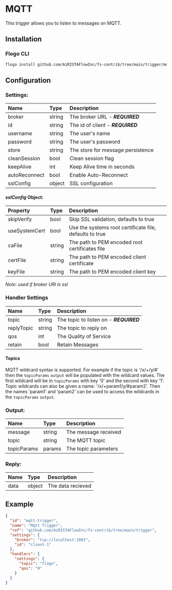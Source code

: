 <!--
title: MQTT
weight: 4705
-->

# MQTT

This trigger allows you to listen to messages on MQTT.

## Installation

### Flogo CLI

```bash
flogo install github.com/AiRISTAFlowInc/fs-contrib/tree/main/trigger/mqtt
```

## Configuration

### Settings:

| Name          | Type   | Description                       |
| :------------ | :----- | :-------------------------------- |
| broker        | string | The broker URL - **_REQUIRED_**   |
| id            | string | The id of client - **_REQUIRED_** |
| username      | string | The user's name                   |
| password      | string | The user's password               |
| store         | string | The store for message persistence |
| cleanSession  | bool   | Clean session flag                |
| keepAlive     | int    | Keep Alive time in seconds        |
| autoReconnect | bool   | Enable Auto-Reconnect             |
| sslConfig     | object | SSL configuration                 |

#### _sslConfig_ Object:

| Property      | Type   | Description                                             |
| :------------ | :----- | :------------------------------------------------------ |
| skipVerify    | bool   | Skip SSL validation, defaults to true                   |
| useSystemCert | bool   | Use the systems root certificate file, defaults to true |
| caFile        | string | The path to PEM encoded root certificates file          |
| certFile      | string | The path to PEM encoded client certificate              |
| keyFile       | string | The path to PEM encoded client key                      |

_Note: used if broker URI is ssl_

### Handler Settings

| Name       | Type   | Description                             |
| :--------- | :----- | :-------------------------------------- |
| topic      | string | The topic to listen on - **_REQUIRED_** |
| replyTopic | string | The topic to reply on                   |
| qos        | int    | The Quality of Service                  |
| retain     | bool   | Retain Messages                         |

#### Topics

MQTT wildcard syntax is supported. For example if the topic is '/x/+/y/#' then the `topicParams` `output` will be populated with the wildcard values. The first wildcard will be in `topicParams` with key '0' and the second with key '1'. Topic wildcards can also be given a name: '/x/+param1/y/#param2'. Then the names 'param1' and 'param2' can be used to access the wildcards in the `topicParams` `output`.

### Output:

| Name        | Type   | Description          |
| :---------- | :----- | :------------------- |
| message     | string | The message received |
| topic       | string | The MQTT topic       |
| topicParams | params | The topic parameters |

### Reply:

| Name | Type   | Description       |
| :--- | :----- | :---------------- |
| data | object | The data recieved |

## Example

```json
{
  "id": "mqtt-trigger",
  "name": "Mqtt Trigger",
  "ref": "github.com/AiRISTAFlowInc/fs-contrib/tree/main/trigger",
  "settings": {
    "broker": "tcp://localhost:1883",
    "id": "client-1"
  },
  "handlers": {
    "settings": {
      "topic": "flogo",
      "qos": "0"
    }
  }
}
```
